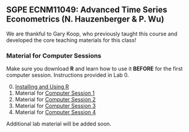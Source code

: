## SGPE ECNM11049: Advanced Time Series Econometrics (N. Hauzenberger & P. Wu)

We are thankful to Gary Koop, who previously taught this course and developed the core teaching materials for this class!

### Material for Computer Sessions

Make sure you download **R** and learn how to use it **BEFORE** for the first computer session. Instructions provided in Lab 0. 

0. [Installing and Using R](Lab%200)
1. Material for [Computer Session 1](Lab%201)
2. Material for [Computer Session 2](Lab%202)
3. Material for [Computer Session 3](Lab%203)
4. Material for [Computer Session 4](Lab%204)

Additional lab material will be added soon.
